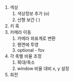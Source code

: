 1. 색상
   1. 색상정보 추가 (o)
   2. 선형 보간 ( )
2. 키 훅
3. 카메라 이동
   1. 카메라 좌표계로 변환
   2. 평면에 투영
   3. optional - fov
4. 각 축별 비율 조정
   1. 확대/축소
   2. window 비율 대비 x, y 설정
5. 회전


